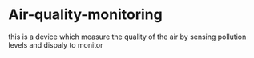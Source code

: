 # Air-quality-monitoring
this is a device which measure the quality of the air by sensing pollution levels and dispaly to monitor
